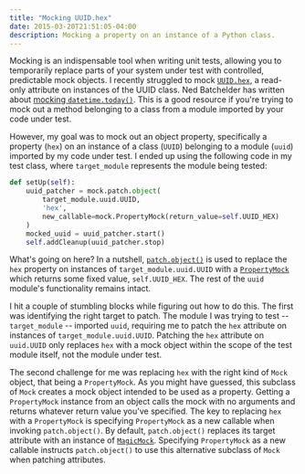 ```yaml
---
title: "Mocking UUID.hex"
date: 2015-03-20T21:51:05-04:00
description: Mocking a property on an instance of a Python class.
---
```


Mocking is an indispensable tool when writing unit tests, allowing you to temporarily replace parts of your system under test with controlled, predictable mock objects. I recently struggled to mock [`UUID.hex`](https://docs.python.org/2/library/uuid.html#uuid.UUID.hex), a read-only attribute on instances of the UUID class. Ned Batchelder has written about [mocking `datetime.today()`](https://nedbatchelder.com/blog/201209/mocking_datetimetoday.html). This is a good resource if you're trying to mock out a method belonging to a class from a module imported by your code under test.

However, my goal was to mock out an object property, specifically a property (`hex`) on an instance of a class (`UUID`) belonging to a module (`uuid`) imported by my code under test. I ended up using the following code in my test class, where `target_module` represents the module being tested:

```python
def setUp(self):
    uuid_patcher = mock.patch.object(
        target_module.uuid.UUID,
        'hex',
        new_callable=mock.PropertyMock(return_value=self.UUID_HEX)
    )
    mocked_uuid = uuid_patcher.start()
    self.addCleanup(uuid_patcher.stop)
```

What's going on here? In a nutshell, [`patch.object()`](https://docs.python.org/3/library/unittest.mock.html#patch-object) is used to replace the `hex` property on instances of `target_module.uuid.UUID` with a [`PropertyMock`](https://docs.python.org/3/library/unittest.mock.html#unittest.mock.PropertyMock) which returns some fixed value, `self.UUID_HEX`. The rest of the `uuid` module's functionality remains intact.

I hit a couple of stumbling blocks while figuring out how to do this. The first was identifying the right target to patch. The module I was trying to test -- `target_module` -- imported `uuid`, requiring me to patch the `hex` attribute on instances of `target_module.uuid.UUID`. Patching the `hex` attribute on `uuid.UUID` only replaces `hex` with a mock object within the scope of the test module itself, not the module under test.

The second challenge for me was replacing `hex` with the right kind of `Mock` object, that being a `PropertyMock`. As you might have guessed, this subclass of `Mock` creates a mock object intended to be used as a property. Getting a `PropertyMock` instance from an object calls the mock with no arguments and returns whatever return value you've specified. The key to replacing `hex` with a `PropertyMock` is specifying `PropertyMock` as a new callable when invoking `patch.object()`. By default, `patch.object()` replaces its target attribute with an instance of [`MagicMock`](https://docs.python.org/3/library/unittest.mock.html#unittest.mock.MagicMock). Specifying `PropertyMock` as a new callable instructs `patch.object()` to use this alternative subclass of `Mock` when patching attributes.
